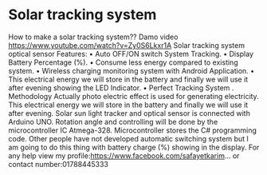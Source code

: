 # Solar tracking system
How to make a solar tracking system??  Damo video https://www.youtube.com/watch?v=Zy0S6Lkxr1A Solar tracking system optical sensor  Features: • Auto OFF/ON switch  System Tracking. • Display Battery Percentage (%). • Consume less energy compared to existing system. • Wireless charging monitoring system with Android Application. • This electrical energy we will store in the battery and finally we will use it after evening showing the LED Indicator. • Perfect Tracking  System . Methodology  Actually photo electric effect is used for generating electricity. This electrical energy we will store in the battery and finally we will use it after evening. Solar sun light tracker and optical sensor is connected with Arduino UNO. Rotation angle and controlling will be done by the microcontroller IC Atmega-328. Microcontroller stores the C# programming code. Other people have not developed automatic switching system but I am going to do this thing with battery charge (%) showing in the display.  For any help view my profile:https://www.facebook.com/safayetkarim... or contact number:01788445333
